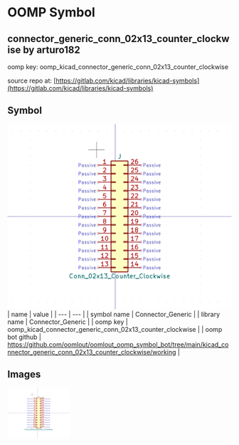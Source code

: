 # OOMP Symbol  
## connector_generic_conn_02x13_counter_clockwise  by arturo182  
  
oomp key: oomp_kicad_connector_generic_conn_02x13_counter_clockwise  
  
source repo at: [https://gitlab.com/kicad/libraries/kicad-symbols](https://gitlab.com/kicad/libraries/kicad-symbols)  
## Symbol  
  
[![working.png](working_600.png)](working.png)  
| name | value | 
| --- | --- | 
| symbol name | Connector_Generic | 
| library name | Connector_Generic | 
| oomp key | oomp_kicad_connector_generic_conn_02x13_counter_clockwise | 
| oomp bot github | https://github.com/oomlout/oomlout_oomp_symbol_bot/tree/main/kicad_connector_generic_conn_02x13_counter_clockwise/working | 
## Images  
  
[![working.png](working_140.png)](working.png)  

